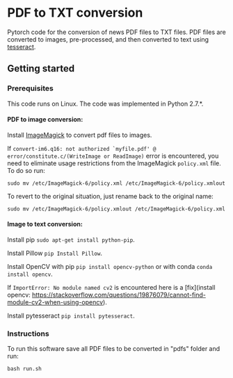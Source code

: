 # PDF to TXT conversion

Pytorch code for the conversion of news PDF files to TXT files. PDF files are converted to images, pre-processed, and then converted to text using [tesseract](https://github.com/tesseract-ocr).  

## Getting started

### Prerequisites

This code runs on Linux. The code was implemented in Python 2.7.*.

#### PDF to image conversion:
Install [ImageMagick](http://apt.ubuntu.com/p/imagemagick) to convert pdf files to images.

If ```convert-im6.q16: not authorized `myfile.pdf' @ error/constitute.c/(WriteImage or ReadImage)``` error is encountered, you need to eliminate usage restrictions from the ImageMagick ```policy.xml``` file. To do so run:

```
sudo mv /etc/ImageMagick-6/policy.xml /etc/ImageMagick-6/policy.xmlout
```
To revert to the original situation, just rename back to the original name:
```
sudo mv /etc/ImageMagick-6/policy.xmlout /etc/ImageMagick-6/policy.xml 
```

#### Image to text conversion:

Install pip ```sudo apt-get install python-pip```.

Install Pillow ```pip Install Pillow```.

Install OpenCV with pip ```pip install opencv-python``` or with conda ```conda install opencv```.

If ```ImportError: No module named cv2``` is encountered here is a [fix](install opencv: https://stackoverflow.com/questions/19876079/cannot-find-module-cv2-when-using-opencv).

Install pytesseract ```pip install pytesseract```.

### Instructions

To run this software save all PDF files to be converted in "pdfs" folder and run:

```
bash run.sh
```


